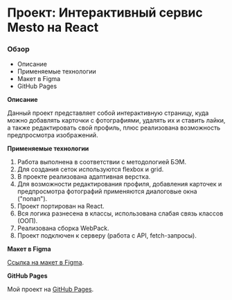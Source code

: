 # Проект: Интерактивный сервис Mesto на React


### Обзор
* Описание
* Применяемые технологии
* Макет в Figma
* GitHub Pages


**Описание**

Данный проект представляет собой интерактивную страницу, куда можно добавлять карточки с фотографиями, удалять их и ставить лайки, а также редактировать свой профиль, плюс реализована возможность предпросмотра изображений. 


**Применяемые технологии**

1. Работа выполнена в соответствии с методологией БЭМ.
2. Для создания сеток используются flexbox и grid.
3. В проекте реализована адаптивная верстка.
4. Для возможности редактирования профиля, добавления карточек и предпросмотра фотографий применяются диалоговые окна ("попап").
5. Проект портирован на React.
6. Вся логика разнесена в классы, использована слабая связь классов (ООП).
7. Реализована сборка WebPack. 
8. Проект подключен к серверу (работа с API, fetch-запросы).


**Макет в Figma**

[Ссылка на макет в Figma](https://www.figma.com/file/2cn9N9jSkmxD84oJik7xL7/JavaScript.-Sprint-4?node-id=0%3A1).


**GitHub Pages**

Мой проект на [GitHub Pages](https://tatyanakarpova.github.io/mesto-react/).
